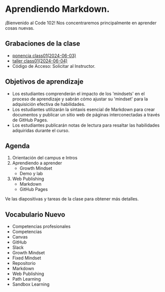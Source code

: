 # Aprendiendo Markdown.

¡Bienvenido al Code 102! Nos concentraremos principalmente en aprender cosas nuevas.

## Grabaciones de la clase
- [ponencia class01(2024-06-03)](https://us06web.zoom.us/rec/share/p24P1O18IbRLtUVtmf_Nx-GWF0jI3sC1n5TfZZ7nnQCXxxpz5xt_TFMW_M26ejJr.gbAHOxdL0CT3475U)
- [taller class01(2024-06-04)](https://us06web.zoom.us/rec/share/192rKTB119Nzp-z05UYrzwvy1OdLS0fNorKOpRAl4wN3IgnQGv69Ce8QeXp0iUEp.K2BhxIHg-NMxw5RL) 
- Código de Acceso: Solicitar al Instructor.

## Objetivos de aprendizaje

- Los estudiantes comprenderán el impacto de los 'mindsets' en el proceso de aprendizaje y sabrán cómo ajustar su 'mindset' para la adquisición efectiva de habilidades.
- Los estudiantes utilizarán la sintaxis esencial de Markdown para crear documentos y publicar un sitio web de páginas interconectadas a través de GitHub Pages.
- Los estudiantes publicarán notas de lectura para resaltar las habilidades adquiridas durante el curso.

## Agenda

1. Orientación del campus e Intros
1. Aprendiendo a aprender
     - Growth Mindset
     - Demo y lab
1. Web Publishing
     - Markdown
     - GitHub Pages

Ve las diapositivas y tareas de la clase para obtener más detalles.

## Vocabulario Nuevo

- Competencias profesionales
- Competencias
- Canvas
- GitHub
- Slack
- Growth Mindset
- Fixed Mindset
- Repositorio
- Markdown
- Web Publishing
- Path Learning
- Sandbox Learning
